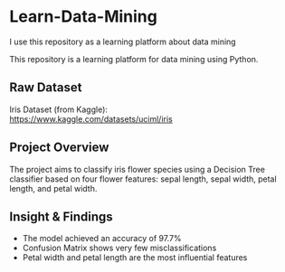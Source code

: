 # Learn-Data-Mining
I use this repository as a learning platform about data mining

This repository is a learning platform for data mining using Python.

## Raw Dataset

Iris Dataset (from Kaggle):  
https://www.kaggle.com/datasets/uciml/iris

## Project Overview

The project aims to classify iris flower species using a Decision Tree classifier based on four flower features: sepal length, sepal width, petal length, and petal width.

## Insight & Findings

- The model achieved an accuracy of 97.7%
- Confusion Matrix shows very few misclassifications
- Petal width and petal length are the most influential features

